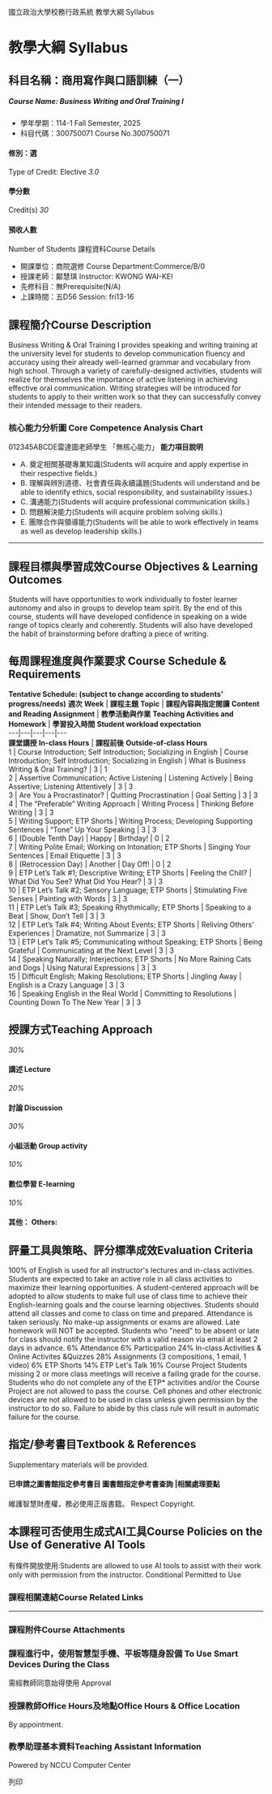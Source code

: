 國立政治大學校務行政系統 教學大綱 Syllabus
# 教學大綱 Syllabus
##  科目名稱：商用寫作與口語訓練（一）
#####  Course Name: Business Writing and Oral Training I
  * 學年學期：114-1 Fall Semester, 2025 
  * 科目代碼：300750071 Course No.300750071


#### 修別：選
Type of Credit: Elective 
_3.0_
#### 學分數
Credit(s)
_30_
#### 預收人數
Number of Students
課程資料Course Details
  * 開課單位：商院選修 Course Department:Commerce/B/0 
  * 授課老師：鄺慧琪 Instructor: KWONG WAI-KEI 
  * 先修科目：無Prerequisite(N/A)
  * 上課時間：五D56 Session: fri13-16


##  課程簡介Course Description
Business Writing & Oral Training I provides speaking and writing training at the university level for students to develop communication fluency and accuracy using their already well-learned grammar and vocabulary from high school. Through a variety of carefully-designed activities, students will realize for themselves the importance of active listening in achieving effective oral communication. Writing strategies will be introduced for students to apply to their written work so that they can successfully convey their intended message to their readers.
###  核心能力分析圖 Core Competence Analysis Chart
012345ABCDE雷達圖老師學生
「無核心能力」 
**能力項目說明**
  * A. 奠定相關基礎專業知識(Students will acquire and apply expertise in their respective fields.)
  * B. 理解與辨別道德、社會責任與永續議題(Students will understand and be able to identify ethics, social responsibility, and sustainability issues.)
  * C. 溝通能力(Students will acquire professional communication skills.)
  * D. 問題解決能力(Students will acquire problem solving skills.)
  * E. 團隊合作與領導能力(Students will be able to work effectively in teams as well as develop leadership skills.)


* * *
##  課程目標與學習成效Course Objectives & Learning Outcomes 
Students will have opportunities to work individually to foster learner autonomy and also in groups to develop team spirit. By the end of this course, students will have developed confidence in speaking on a wide range of topics clearly and coherently. Students will also have developed the habit of brainstorming before drafting a piece of writing.
##  每周課程進度與作業要求 Course Schedule & Requirements
**Tentative Schedule: (subject to change according to students' progress/needs)**
**週次** **Week** |  **課程主題** **Topic** |  **課程內容與指定閱讀** **Content and Reading Assignment** |  **教學活動與作業** **Teaching Activities and Homework** |  **學習投入時間** **Student workload expectation**  
---|---|---|---|---  
**課堂講授** **In-class Hours** |  **課程前後** **Outside-of-class Hours**  
1 |  Course Introduction; Self Introduction; Socializing in English |  Course Introduction; Self Introduction; Socializing in English |  What is Business Writing & Oral Training? |  3 |  1  
2 |  Assertive Communication; Active Listening |  Listening Actively |  Being Assertive; Listening Attentively |  3 |  3  
3 |  Are You a Procrastinator? |  Quitting Procrastination |  Goal Setting |  3 |  3  
4 |  The “Preferable” Writing Approach |  Writing Process |  Thinking Before Writing |  3 |  3  
5 |  Writing Support; ETP Shorts |  Writing Process; Developing Supporting Sentences |  “Tone” Up Your Speaking |  3 |  3  
6 |  (Double Tenth Day) |  Happy |  Birthday! |  0 |  2  
7 |  Writing Polite Email; Working on Intonation; ETP Shorts |  Singing Your Sentences |  Email Etiquette |  3 |  3  
8 |  (Retrocession Day) |  Another |  Day Off! |  0 |  2  
9 |  ETP Let’s Talk #1; Descriptive Writing; ETP Shorts |  Feeling the Chill? |  What Did You See? What Did You Hear? |  3 |  3  
10 |  ETP Let’s Talk #2; Sensory Language; ETP Shorts |  Stimulating Five Senses  |  Painting with Words |  3 |  3  
11 |  ETP Let’s Talk #3; Speaking Rhythmically; ETP Shorts |  Speaking to a Beat |  Show, Don’t Tell |  3 |  3  
12 |  ETP Let’s Talk #4; Writing About Events; ETP Shorts |  Reliving Others’ Experiences |  Dramatize, not Summarize |  3 |  3  
13 |  ETP Let’s Talk #5; Communicating without Speaking; ETP Shorts |  Being Grateful |  Communicating at the Next Level |  3 |  3  
14 |  Speaking Naturally; Interjections; ETP Shorts |  No More Raining Cats and Dogs |  Using Natural Expressions |  3 |  3  
15 |  Difficult English; Making Resolutions; ETP Shorts |  Jingling Away |  English is a Crazy Language |  3 |  3  
16 |  Speaking English in the Real World |  Committing to Resolutions |  Counting Down To The New Year |  3 |  3  
##  授課方式Teaching Approach
_30%_
####  講述 Lecture
_20%_
####  討論 Discussion
_30%_
####  小組活動 Group activity
_10%_
####  數位學習 E-learning
_10%_
####  其他： Others:
##  評量工具與策略、評分標準成效Evaluation Criteria
100% of English is used for all instructor's lectures and in-class activities. Students are expected to take an active role in all class activities to maximize their learning opportunities. A student-centered approach will be adopted to allow students to make full use of class time to achieve their English-learning goals and the course learning objectives.
Students should attend all classes and come to class on time and prepared. Attendance is taken seriously. No make-up assignments or exams are allowed. Late homework will NOT be accepted. Students who "need" to be absent or late for class should notify the instructor with a valid reason via email at least 2 days in advance. 
6% Attendance 
6% Participation 
24% In-class Activities & Online Activites &Quizzes
28% Assignments (3 compositions, 1 email, 1 video)
6% ETP Shorts
14% ETP Let's Talk
16% Course Project 
Students missing 2 or more class meetings will receive a failing grade for the course. Students who do not complete any of the ETP* activities and/or the Course Project are not allowed to pass the course.
Cell phones and other electronic devices are not allowed to be used in class unless given permission by the instructor to do so. Failure to abide by this class rule will result in automatic failure for the course.
##  指定/參考書目Textbook & References
Supplementary materials will be provided.
####  已申請之圖書館指定參考書目  圖書館指定參考書查詢 |相關處理要點
維護智慧財產權，務必使用正版書籍。 Respect Copyright.
##  本課程可否使用生成式AI工具Course Policies on the Use of Generative AI Tools
有條件開放使用:Students are allowed to use AI tools to assist with their work only with permission from the instructor. Conditional Permitted to Use 
###  課程相關連結Course Related Links
* * *
###  課程附件Course Attachments
###  課程進行中，使用智慧型手機、平板等隨身設備 To Use Smart Devices During the Class
需經教師同意始得使用  Approval
###  授課教師Office Hours及地點Office Hours & Office Location
By appointment.
###  教學助理基本資料Teaching Assistant Information
Powered by NCCU Computer Center
  
列印
